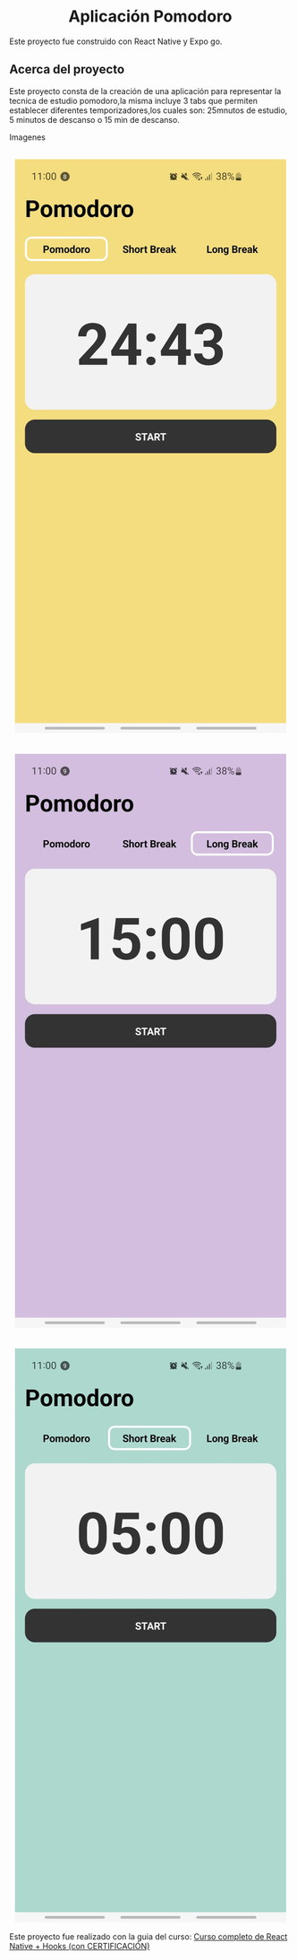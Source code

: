 <h1 align="center">Aplicación Pomodoro</h1>

Este proyecto fue construido con React Native y Expo go.

## Acerca del proyecto

Este proyecto consta de la creación de una aplicación para representar la tecnica de estudio pomodoro,la misma incluye 3 tabs que permiten establecer diferentes temporizadores,los cuales son:  25mnutos de estudio, 5 minutos de descanso o 15 min de descanso.

Imagenes
<br>
 <div align="center">
    <br>
    <img src="https://raw.githubusercontent.com/raquellvazquez/pomodoro-react-native/main/assets/image1.jpg" alt="img" width="auto" height="auto" />
    <br>
</div>

<br>
 <div align="center">
    <br>
    <img src="https://raw.githubusercontent.com/raquellvazquez/pomodoro-react-native/main/assets/image2.jpg" alt="img" width="auto" height="auto" />
    <br>
</div>

<br>
 <div align="center">
    <br>
    <img src="https://raw.githubusercontent.com/raquellvazquez/pomodoro-react-native/main/assets/image3.jpg" alt="img" width="auto" height="auto" />
    <br>
</div>

Este proyecto fue realizado con la guia del curso: [Curso completo de React Native + Hooks (con CERTIFICACIÓN)](https://www.youtube.com/watch?v=Dl8x8EWXq8s&t=6204s)
